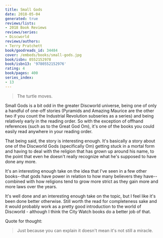 ```yaml
---
title: Small Gods
date: 2018-05-04
generated: true
reviews/lists:
- 2018 Book Reviews
reviews/series:
- Discworld
reviews/authors:
- Terry Pratchett
book/goodreads_id: 34484
cover: /embeds/books/small-gods.jpg
book/isbn: 0552152978
book/isbn13: '9780552152976'
rating: 4
book/pages: 400
series_index:
- 13
---
```

> The turtle moves.

Small Gods is a bit odd in the greater Discworld universe, being one of only a handful of one-off stories (Pyramids and Amazing Maurice are the other two if you count the Industrial Revolution subseries as a series) and being relatively early in the reading order. So with the exception of offhand references (such as to the Great God Om), it's one of the books you could easily read anywhere in your reading order.  

<!--more-->

That being said, the story is interesting enough. It's basically a story about one of the Discworld Gods (specifically Om) getting stuck in a mortal form and having to deal with the religion that has grown up around his name, to the point that even he doesn't really recognize what he's supposed to have done any more.  

It's an interesting enough take on the idea that I've seen in a few other books--that gods have power in relation to how many believers they have-- combined with how religions tend to grow more strict as they gain more and more laws over the years.  

It's well done and an interesting enough take on the topic, but I feel like it's been done better otherwise. Still worth the read for completeness sake and it would probably work as a pretty good introduction to the world of Discworld - although I think the City Watch books do a better job of that.  

Quote for thought:  

> Just because you can explain it doesn't mean it's not still a miracle.